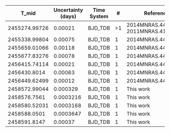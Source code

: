 |T_mid        |Uncertainty (days)|Time System|#  |Reference                             |
|-------------|------------------|-----------|---|--------------------------------------|
|2455274.99726|0.00021           |BJD_TDB    |>1 |2014MNRAS.444..776S; 2011MNRAS.410.1631E|
|2455338.99804|0.00075           |BJD_TDB    |1  |2014MNRAS.444..776S                   |
|2455659.01066|0.00118           |BJD_TDB    |1  |2014MNRAS.444..776S                   |
|2455677.83276|0.00078           |BJD_TDB    |1  |2014MNRAS.444..776S                   |
|2456415.74114|0.00021           |BJD_TDB    |1  |2014MNRAS.444..776S                   |
|2456430.8014 |0.00063           |BJD_TDB    |1  |2014MNRAS.444..776S                   |
|2456449.62499|0.00012           |BJD_TDB    |1  |2014MNRAS.444..776S                   |
|2458572.99044|0.000329          |BJD_TDB    |1  |This work                             |
|2458576.7561 |0.0003216         |BJD_TDB    |1  |This work                             |
|2458580.52031|0.0003168         |BJD_TDB    |1  |This work                             |
|2458588.0501 |0.0003647         |BJD_TDB    |1  |This work                             |
|2458591.8147 |0.00037           |BJD_TDB    |1  |This work                             |
